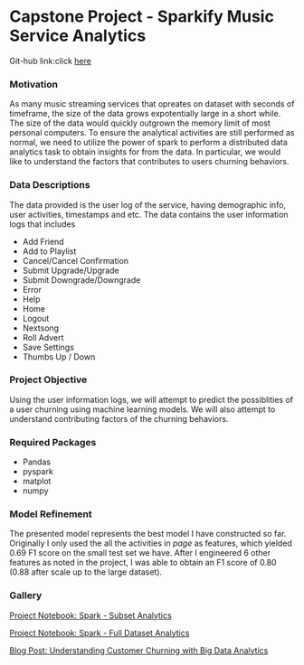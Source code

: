 # Capstone Project - Sparkify Music Service Analytics

Git-hub link:click [here](https://github.com/pranav568/UDACITY-PROJECT-6-CAPSTONE.git)

### Motivation

As many music streaming services that opreates on dataset with seconds of timeframe, the size of the data grows expotentially large in a short while. The size of the data would quickly outgrown the memory limit of most personal computers. To ensure the analytical activities are still performed as normal, we need to utilize the power of spark to perform a distributed data analytics task to obtain insights for from the data. In particular, we would like to understand the factors that contributes to users churning behaviors.

### Data Descriptions

The data provided is the user log of the service, having demographic info, user activities, timestamps and etc. The data contains the user information logs that includes 

* Add Friend
* Add to Playlist
* Cancel/Cancel Confirmation
* Submit Upgrade/Upgrade
* Submit Downgrade/Downgrade
* Error
* Help
* Home
* Logout
* Nextsong
* Roll Advert
* Save Settings
* Thumbs Up / Down

### Project Objective

Using the user information logs, we will attempt to predict the possiblities of a user churning using machine learning models. We will also attempt to understand contributing factors of the churning behaviors.

### Required Packages

* Pandas
* pyspark
* matplot
* numpy

### Model Refinement

The presented model represents the best model I have constructed so far. Originally I only used the all the activities in *page* as features, which yielded 0.69 F1 score on the small test set we have. After I engineered 6 other features as noted in the project, I was able to obtain an F1 score of 0.80 (0.88 after scale up to the large dataset).

### Gallery


[Project Notebook: Spark - Subset Analytics](https://nbviewer.jupyter.org/github/pranav568/UDACITY-PROJECT-6-CAPSTONE/blob/master/Spark%20-%20Subset%20Analytics.ipynb)

[Project Notebook: Spark - Full Dataset Analytics](https://nbviewer.jupyter.org/github/pranav568/UDACITY-PROJECT-6-CAPSTONE/blob/master/Spark%20-%20Full%20Dataset.ipynb)

[Blog Post: Understanding Customer Churning with Big Data Analytics](https://medium.com/@kvpranav.work/big-data-analytics-on-why-customer-churning-5a5e9426c0b4?sk=3c279a80f6e7cdb92e3c07e2ad104dda)

